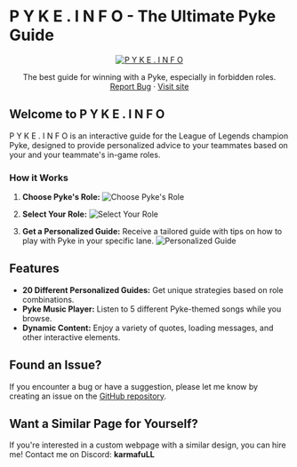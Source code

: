 # P Y K E . I N F O - The Ultimate Pyke Guide

<p align="center">
  <a href="https://pyke.info/">
    <img src="https://r2.fakecrime.bio/uploads/24324a9a-fcdf-4c2f-907d-7a142c4a12d0.png" alt="P Y K E . I N F O"/>
  </a>
</p>

<p align="center">
    The best guide for winning with a Pyke, especially in forbidden roles.
    <br />
    <a href="https://github.com/karmafull/pyke-info/issues">Report Bug</a>
    ·
    <a href="https://pyke.info">Visit site</a>
</p>

## Welcome to P Y K E . I N F O

P Y K E . I N F O is an interactive guide for the League of Legends champion Pyke, designed to provide personalized advice to your teammates based on your and your teammate's in-game roles.

### How it Works

1.  **Choose Pyke's Role:**
    <img src="https://r2.fakecrime.bio/uploads/8059979b-913b-476a-8321-6e9b9daec5a3.png" alt="Choose Pyke's Role"/>
   
2.  **Select Your Role:**
    <img src="https://r2.fakecrime.bio/uploads/549e0bda-ffa7-4c1f-9fe8-3ae9437719fc.png" alt="Select Your Role"/>

3.  **Get a Personalized Guide:**
    Receive a tailored guide with tips on how to play with Pyke in your specific lane.
    <img src="https://r2.fakecrime.bio/uploads/95a27551-61df-4b2a-b627-ace80dc949eb.png" alt="Personalized Guide"/>

## Features

*   **20 Different Personalized Guides:** Get unique strategies based on role combinations.
*   **Pyke Music Player:** Listen to 5 different Pyke-themed songs while you browse.
*   **Dynamic Content:** Enjoy a variety of quotes, loading messages, and other interactive elements.

## Found an Issue?

If you encounter a bug or have a suggestion, please let me know by creating an issue on the [GitHub repository](https://github.com/karmafull/pyke-info/issues).

## Want a Similar Page for Yourself?

If you're interested in a custom webpage with a similar design, you can hire me! Contact me on Discord: **karmafuLL**
